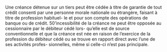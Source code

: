 Une créance détenue sur un tiers peut être cédée à titre de garantie de tout crédit
consenti par une personne morale nationale ou étrangère, faisant à titre de profession habituel-
le et pour son compte des opérations de banque ou de crédit.
50’incessibilité de la créance ne peut être opposée au cessionnaire par le
débiteur cédé lors- qu’elle est de source conventionnelle et que la créance est
née en raison de l’exercice de la profession du débiteur cédé ou se trouve en
rapport direct avec l’une de ses activités profes- sionnelles, même si celle-ci
n’est pas principale.